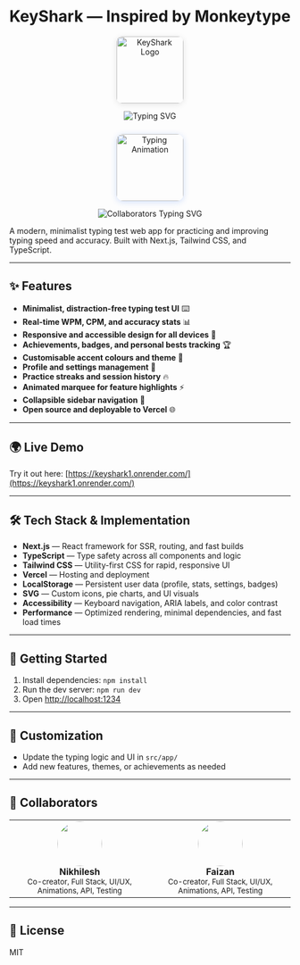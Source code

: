 # KeyShark — Inspired by Monkeytype

<p align="center">
  <img src="https://imgcdn.stablediffusionweb.com/2024/3/22/02446f38-a942-41dd-84d0-e2951603dcb5.jpg" alt="KeyShark Logo" width="120" style="border-radius: 10px; box-shadow: 0 2px 12px rgba(0,0,0,0.1);" />
</p>

<p align="center">
  <img src="https://readme-typing-svg.demolab.com?font=Fira+Code&size=22&pause=1000&color=2563EB&center=true&vCenter=true&width=440&lines=Welcome+to+KeyShark!;Type+faster.+Type+smarter.+Earn+badges!;Customise+your+theme+and+profile;Track+your+personal+bests+and+streaks;Minimalist+UI+%2B+real-time+stats+%E2%9C%85" alt="Typing SVG" />
</p>

<p align="center">
  <img src="https://media.giphy.com/media/v1.Y2lkPTc5MGI3NjExb2J2b2J2d3F2d3F2d3F2d3F2d3F2d3F2d3F2d3F2d3F2d3F2/g9582DNuQppxC/giphy.gif" alt="Typing Animation" width="120" style="margin-top: 10px; border-radius: 12px; box-shadow: 0 2px 12px #2563eb33;" />
</p>

<p align="center">
  <img src="https://readme-typing-svg.demolab.com?font=Fira+Mono&size=20&duration=2000&pause=1000&color=22C55E&center=true&vCenter=true&width=400&lines=Built+by+Nikhil+and+Faizan;With+love+for+typists+everywhere!" alt="Collaborators Typing SVG" />
</p>

A modern, minimalist typing test web app for practicing and improving typing speed and accuracy. Built with Next.js, Tailwind CSS, and TypeScript.

---

## ✨ Features

<ul>
  <li><b>Minimalist, distraction-free typing test UI</b> ⌨️</li>
  <li><b>Real-time WPM, CPM, and accuracy stats</b> 📊</li>
  <li><b>Responsive and accessible design for all devices</b> 📱</li>
  <li><b>Achievements, badges, and personal bests tracking</b> 🏆</li>
  <li><b>Customisable accent colours and theme</b> 🎨</li>
  <li><b>Profile and settings management</b> 👤</li>
  <li><b>Practice streaks and session history</b> 🔥</li>
  <li><b>Animated marquee for feature highlights</b> ⚡</li>
  <li><b>Collapsible sidebar navigation</b> 📂</li>
  <li><b>Open source and deployable to Vercel</b> 🌐</li>
</ul>

---

## 🌍 Live Demo

Try it out here: [https://keyshark1.onrender.com/](https://keyshark1.onrender.com/)

---

## 🛠️ Tech Stack & Implementation

- <b>Next.js</b> — React framework for SSR, routing, and fast builds  
- <b>TypeScript</b> — Type safety across all components and logic  
- <b>Tailwind CSS</b> — Utility-first CSS for rapid, responsive UI  
- <b>Vercel</b> — Hosting and deployment  
- <b>LocalStorage</b> — Persistent user data (profile, stats, settings, badges)  
- <b>SVG</b> — Custom icons, pie charts, and UI visuals  
- <b>Accessibility</b> — Keyboard navigation, ARIA labels, and color contrast  
- <b>Performance</b> — Optimized rendering, minimal dependencies, and fast load times  

---

## 🚀 Getting Started

1. Install dependencies: <code>npm install</code>  
2. Run the dev server: <code>npm run dev</code>  
3. Open [http://localhost:1234](http://localhost:1234)

---

## 🎨 Customization

- Update the typing logic and UI in <code>src/app/</code>  
- Add new features, themes, or achievements as needed

---

## 👥 Collaborators

<table>
  <tr>
    <td align="center">
      <a href="https://github.com/cxxc7" target="_blank">
        <img src="https://github.com/cxxc7.png" width="80" style="border-radius: 50%">
      </a><br/>
      <b>Nikhilesh</b><br/>
      <sub>Co-creator, Full Stack, UI/UX, Animations, API, Testing</sub>
    </td>
    <td align="center">
      <a href="https://github.com/KHAZI18" target="_blank">
        <img src="https://github.com/KHAZI18.png" width="80" style="border-radius: 50%">
      </a><br/>
      <b>Faizan</b><br/>
      <sub>Co-creator, Full Stack, UI/UX, Animations, API, Testing</sub>
    </td>
  </tr>
</table>

---

## 📄 License

MIT
